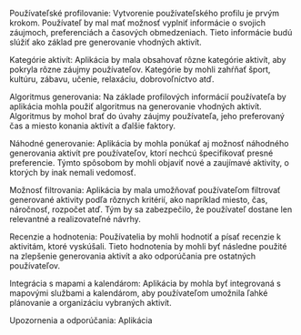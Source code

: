 Používateľské profilovanie: Vytvorenie používateľského profilu je prvým krokom. Používateľ by mal mať možnosť vyplniť informácie o svojich záujmoch, preferenciách a časových obmedzeniach. Tieto informácie budú slúžiť ako základ pre generovanie vhodných aktivít.

Kategórie aktivít: Aplikácia by mala obsahovať rôzne kategórie aktivít, aby pokryla rôzne záujmy používateľov. Kategórie by mohli zahŕňať šport, kultúru, zábavu, učenie, relaxáciu, dobrovoľníctvo atď.

Algoritmus generovania: Na základe profilových informácií používateľa by aplikácia mohla použiť algoritmus na generovanie vhodných aktivít. Algoritmus by mohol brať do úvahy záujmy používateľa, jeho preferovaný čas a miesto konania aktivít a ďalšie faktory.

Náhodné generovanie: Aplikácia by mohla ponúkať aj možnosť náhodného generovania aktivít pre používateľov, ktorí nechcú špecifikovať presné preferencie. Týmto spôsobom by mohli objaviť nové a zaujímavé aktivity, o ktorých by inak nemali vedomosť.

Možnosť filtrovania: Aplikácia by mala umožňovať používateľom filtrovať generované aktivity podľa rôznych kritérií, ako napríklad miesto, čas, náročnosť, rozpočet atď. Tým by sa zabezpečilo, že používateľ dostane len relevantné a realizovateľné návrhy.

Recenzie a hodnotenia: Používatelia by mohli hodnotiť a písať recenzie k aktivitám, ktoré vyskúšali. Tieto hodnotenia by mohli byť následne použité na zlepšenie generovania aktivít a ako odporúčania pre ostatných používateľov.

Integrácia s mapami a kalendárom: Aplikácia by mohla byť integrovaná s mapovými službami a kalendárom, aby používateľom umožnila ľahké plánovanie a organizáciu vybraných aktivít.

Upozornenia a odporúčania: Aplikácia
